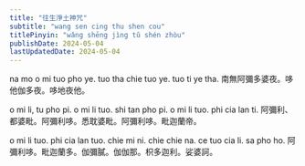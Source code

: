 ```yaml
---
title: "往生淨土神咒"
subtitle: "wang sen cing thu shen cou"
titlePinyin: "wǎng shēng jìng tǔ shén zhòu"
publishDate: 2024-05-04
lastUpdatedDate: 2024-05-04
---
```


na mo o mi tuo pho ye. tuo tha chie tuo ye. tuo ti ye tha.
南無阿彌多婆夜。哆他伽多夜。哆地夜他。

o mi li, tu pho pi. o mi li tuo. shi tan pho pi. o mi li tuo. phi cia lan ti.
阿彌利、都婆毗。阿彌利哆。悉耽婆毗。阿彌利哆。毗迦蘭帝。

o mi li tuo. phi cia lan tuo. chie mi ni. chie chie na. ce tuo cia li. sa pho ho.
阿彌利哆。毗迦蘭多。伽彌膩。伽伽那。枳多迦利。娑婆訶。
